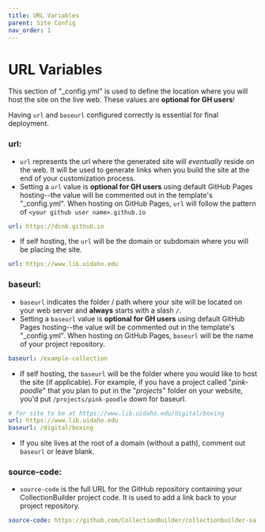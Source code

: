 ```yaml
---
title: URL Variables
parent: Site Config
nav_order: 1
---
```


# URL Variables

This section of "_config.yml" is used to define the location where you will host the site on the live web.
These values are **optional for GH users**!

Having `url` and `baseurl` configured correctly is essential for final deployment.

### url: 

- `url` represents the url where the generated site will *eventually* reside on the web. It will be used to generate links when you build the site at the end of your customization process. 
- Setting a `url` value is **optional for GH users** using default GitHub Pages hosting--the value will be commented out in the template's "_config.yml". When hosting on GitHub Pages, `url` will follow the pattern of `<your github user name>.github.io`
```yaml
url: https://dcnb.github.io
```
- If self hosting, the `url` will be the domain or subdomain where you will be placing the site.
```yaml
url: https://www.lib.uidaho.edu
```

### baseurl: 

- `baseurl` indicates the folder / path where your site will be located on your web server and **always** starts with a slash `/`.
- Setting a `baseurl` value is **optional for GH users** using default GitHub Pages hosting--the value will be commented out in the template's "_config.yml". When hosting on GitHub Pages, `baseurl` will be the name of your project repository.
```yaml
baseurl: /example-collection
```
- If self hosting, the `baseurl` will be the folder where you would like to host the site (if applicable). For example, if you have a project called "*pink-poodle*" that you plan to put in the "*projects*" folder on your website, you'd put `/projects/pink-poodle` down for baseurl. 
```yaml 
# for site to be at https://www.lib.uidaho.edu/digital/boxing
url: https://www.lib.uidaho.edu
baseurl: /digital/boxing
```
- If you site lives at the root of a domain (without a path), comment out `baseurl` or leave blank.

### source-code: 

- `source-code` is the full URL for the GitHub repository containing your CollectionBuilder project code. It is used to add a link back to your project repository.
```yaml
source-code: https://github.com/CollectionBuilder/collectionbuilder-sa
```
